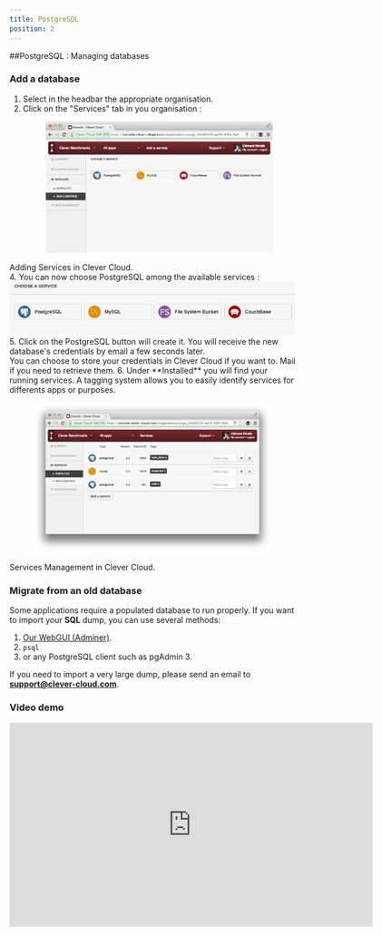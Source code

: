 ```yaml
---
title: PostgreSQL
position: 2
---
```

##PostgreSQL : Managing databases

### Add a database
1. Select in the headbar the appropriate organisation.
2. Click on the "Services" tab in you organisation : <figure class="cc-content-img"><a href="/assets/images/intro-services1.png"><img src="/assets/images/intro-services1.png"></a></figure>
  <figcaption>
    Adding Services in Clever Cloud.
</figcaption>
4. You can now choose PostgreSQL among the available services : <img class="thumbnail img_doc" src="/img/mysql.png">
5. Click on the PostgreSQL button will create it. You will receive the new database's credentials by email a few seconds later. <br>You can choose to store your credentials in Clever Cloud if you want to. Mail <support@clever-cloud.com> if you need to retrieve them.
6. Under **Installed** you will find your running services. A tagging system allows you to easily identify services for differents apps or purposes.
<figure class="cc-content-img"><a href="/assets/images/intro-services2.png"><img src="/assets/images/intro-services2.png"></a></figure>
  <figcaption>
    Services Management in Clever Cloud.
</figcaption>


### Migrate from an old database
Some applications require a populated database to run properly. 
If you want to import your **SQL** dump, you can use several methods:
1. <a href="https://dbms-adminer.clever-cloud.com/adminer/">Our WebGUI (Adminer)</a>.
2. `psql`
3. or any PostgreSQL client such as pgAdmin 3.

If you need to import a very large dump, please send an email to **support@clever-cloud.com**.

### Video demo
<p>
<iframe style="width:640px" height="360" src="http://www.youtube.com/embed/6rJ8zQqIhUw?rel=0&autohide=1&showinfo=0" frameborder="0" controls="0"  allowfullscreen="allowfullscreen"> </iframe>  
</p>